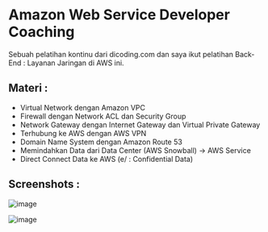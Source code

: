 # Amazon Web Service Developer Coaching

Sebuah pelatihan kontinu dari dicoding.com dan saya ikut pelatihan Back-End : Layanan Jaringan di AWS ini.

## Materi :
- Virtual Network dengan Amazon VPC
- Firewall dengan Network ACL dan Security Group
- Network Gateway dengan Internet Gateway dan Virtual Private Gateway
- Terhubung ke AWS dengan AWS VPN
- Domain Name System dengan Amazon Route 53
- Memindahkan Data dari Data Center (AWS Snowball) -> AWS Service
- Direct Connect Data ke AWS (e/ : Confidential Data)

## Screenshots :

![image](https://user-images.githubusercontent.com/46425489/164201463-1de89c3b-7037-4c41-a782-248e293a8bdd.png)

![image](https://user-images.githubusercontent.com/46425489/164201734-98d78824-4a7f-43d3-8231-ec455fdcc003.png)

